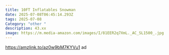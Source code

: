 ```yaml
---
title: 10FT Inflatables Snowman
date: 2025-07-08T06:45:14.293Z
tags: 2025-07-08
Category: "other "
description: 43.xx
image: https://m.media-amazon.com/images/I/81EER2q7XmL._AC_SL1500_.jpg
---
```

https://amzlink.to/az0w9bM7KYVu1 ad